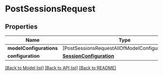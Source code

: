 # PostSessionsRequest

## Properties
Name | Type | Description | Notes
------------ | ------------- | ------------- | -------------
**modelConfigurations** | [PostSessionsRequestAllOfModelConfigurationsInner] |  | 
**configuration** | [**SessionConfiguration**](SessionConfiguration.md) |  | [optional] 

[[Back to Model list]](../README.md#documentation-for-models) [[Back to API list]](../README.md#documentation-for-api-endpoints) [[Back to README]](../README.md)


